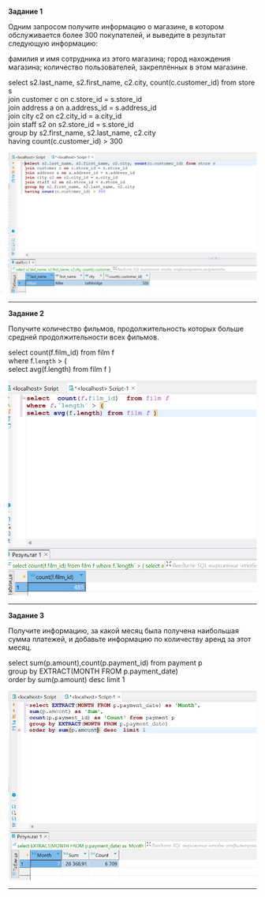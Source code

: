 **Задание 1**

Одним запросом получите информацию о магазине, в котором обслуживается более 300 покупателей, и выведите в результат следующую информацию:

фамилия и имя сотрудника из этого магазина;
город нахождения магазина;
количество пользователей, закреплённых в этом магазине.

select s2.last_name, s2.first_name, c2.city, count(c.customer_id) from store s  
join customer c on c.store_id = s.store_id   
join address a on a.address_id = s.address_id   
join city c2 on c2.city_id = a.city_id   
join staff s2 on s2.store_id = s.store_id  
group by s2.first_name, s2.last_name, c2.city  
having count(c.customer_id) > 300  

  
![Image alt](https://github.com/sibrael/Netology/blob/dea86b5041f9f751d837920f68256eb4d9091865/MySql3_1.png)


---

**Задание 2**

Получите количество фильмов, продолжительность которых больше средней продолжительности всех фильмов.

select  count(f.film_id)  from film f  
where f.`length` > (  
select avg(f.length) from film f )  
             
![Image alt](https://github.com/sibrael/Netology/blob/dea86b5041f9f751d837920f68256eb4d9091865/MySql3_2.png)



---

**Задание 3**

Получите информацию, за какой месяц была получена наибольшая сумма платежей, и добавьте информацию по количеству аренд за этот месяц.

select sum(p.amount),count(p.payment_id)  from payment p  
group by EXTRACT(MONTH FROM p.payment_date)  
order by sum(p.amount) desc  limit 1  

  
![Image alt](https://github.com/sibrael/Netology/blob/dea86b5041f9f751d837920f68256eb4d9091865/MySql3_3.png)


---


